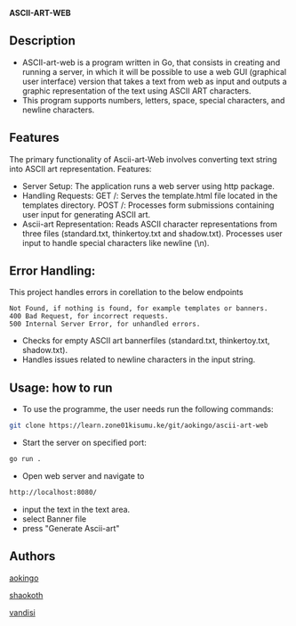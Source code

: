 <h><b> ASCII-ART-WEB </h></b>

## Description 
* ASCII-art-web is a program written in Go, that consists in creating and running a server, in which it will be possible to use a web GUI (graphical user interface) version that takes a text from web as input and outputs a graphic representation of the text using ASCII ART characters. 
* This program supports numbers, letters, space, special characters, and newline characters. 

## Features ##
The primary functionality of Ascii-art-Web involves converting text string into ASCII art representation.
Features:
* Server Setup: The application runs a web server using http package.
* Handling Requests: GET /: Serves the template.html file located in the templates directory. POST /: Processes form submissions containing user input for generating ASCII art.
* Ascii-art Representation: Reads ASCII character representations from three files (standard.txt, thinkertoy.txt and shadow.txt). Processes user input to handle special characters like newline (\n).
## Error Handling:
This project handles errors in corellation to the below endpoints

    Not Found, if nothing is found, for example templates or banners.
    400 Bad Request, for incorrect requests.
    500 Internal Server Error, for unhandled errors.

* Checks for empty ASCII art bannerfiles (standard.txt, thinkertoy.txt, shadow.txt).
* Handles issues related to newline characters in the input string.

## Usage: how to run
* To use the programme, the user needs run the following commands:
```bash
git clone https://learn.zone01kisumu.ke/git/aokingo/ascii-art-web  
```
* Start the server on specified port:
```bash
go run . 
```
* Open web server and navigate to 
```bash
http://localhost:8080/
```
* input the text in the text area.
* select Banner file
* press "Generate Ascii-art"

## Authors
[aokingo](https://github.com/Anne-Okingo)

[shaokoth](https://github.com/shaokoth)

[vandisi](https://github.com/Vinolia-E)